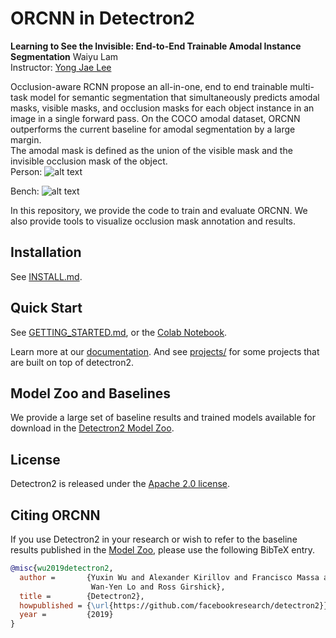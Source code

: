 # ORCNN in Detectron2 
**Learning to See the Invisible: End-to-End Trainable Amodal Instance
Segmentation** Waiyu Lam     
Instructor: [Yong Jae Lee](https://web.cs.ucdavis.edu/~yjlee/)    

Occlusion-aware RCNN propose an all-in-one, end to end trainable multi-task
model for semantic segmentation that simultaneously predicts amodal masks,
visible masks, and occlusion masks for each object instance in an image in a
single forward pass. On the COCO amodal dataset, ORCNN outperforms the current
baseline for amodal segmentation by a large margin.     
The amodal mask is defined as the union of the visible mask and the invisible
occlusion mask of the object.    
Person: ![alt
text](https://github.com/waiyulam/ORCNN/blob/master/Results/amodal_mask/Person.png
"Persons")   

Bench: ![alt
text](https://github.com/waiyulam/ORCNN/blob/master/Results/amodal_mask/bench.png
"Bench")

In this repository, we provide the code to train and evaluate ORCNN. We also
provide tools to visualize occlusion mask annotation and results.


## Installation

See [INSTALL.md](INSTALL.md).

## Quick Start

See [GETTING_STARTED.md](GETTING_STARTED.md), or the [Colab
Notebook](https://colab.research.google.com/drive/16jcaJoc6bCFAQ96jDe2HwtXj7BMD_-m5).

Learn more at our [documentation](https://detectron2.readthedocs.org). And see
[projects/](projects/) for some projects that are built on top of detectron2.

## Model Zoo and Baselines

We provide a large set of baseline results and trained models available for
download in the [Detectron2 Model Zoo](MODEL_ZOO.md).


## License

Detectron2 is released under the [Apache 2.0 license](LICENSE).

## Citing ORCNN

If you use Detectron2 in your research or wish to refer to the baseline results
published in the [Model Zoo](MODEL_ZOO.md), please use the following BibTeX
entry.

```BibTeX
@misc{wu2019detectron2,
  author =       {Yuxin Wu and Alexander Kirillov and Francisco Massa and
                  Wan-Yen Lo and Ross Girshick},
  title =        {Detectron2},
  howpublished = {\url{https://github.com/facebookresearch/detectron2}},
  year =         {2019}
}
```
